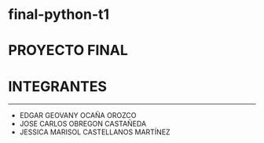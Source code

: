 # final-python-t1

# PROYECTO FINAL
# INTEGRANTES 
___________________________________________
- EDGAR GEOVANY OCAÑA OROZCO 
- JOSE CARLOS OBREGON CASTAÑEDA 
- JESSICA MARISOL CASTELLANOS MARTÍNEZ
